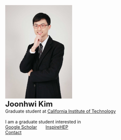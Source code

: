 <div class="container">
    <div class="row">
        <div class="col-md-4 col-lg-4">
            <img src="/images/amiti22-8a-low.jpg" style="max-height:300px">
        </div>
        <div class="col-md-1 col-lg-1">
        </div>
        <div class="col-md-8 col-lg-8">
            <font size = "+2">
                <b> Joonhwi Kim </b>
            </font> <br>
            Graduate student at
            <a href="https://pma.caltech.edu/people/joonhwi-kim">California Institute of Technology </a> <br>
        </div>
    </div>
    <br>
    I am a graduate student interested in 
</div>

<div class="container>
  <p style="text-align:center">
    <a href="https://scholar.google.com/citations?user=A15RZN4AAAAJ">Google Scholar</a>
    &nbsp;&nbsp;&nbsp;&nbsp;&nbsp;
    <a href="https://inspirehep.net/authors/1926101">InspireHEP</a>
    <br>
    <a href="/contact/index.html">Contact </a>
  </p>
</div>

